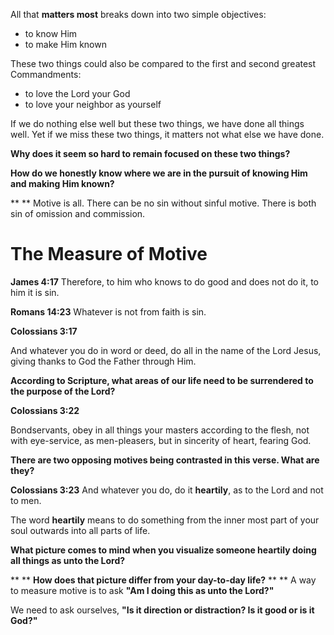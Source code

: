 All that **matters most** breaks down into two simple objectives:

- to know Him
- to make Him known

These two things could also be compared to the first and second greatest Commandments:

- to love the Lord your God
- to love your neighbor as yourself

If we do nothing else well but these two things, we have done all things well.
Yet if we miss these two things, it matters not what else we have done.

**Why does it seem so hard to remain focused on these two things?**

**How do we honestly know where we are in the pursuit of knowing Him and making Him known?**

**
**
Motive is all.
There can be no sin without sinful motive.
There is both sin of omission and commission.

# **The Measure of Motive**

**James 4:17**
Therefore, to him who knows to do good and does not do it, to him it is sin.

**Romans 14:23**
Whatever is not from faith is sin.

**Colossians 3:17**

And whatever you do in word or deed, do all in the name of the Lord Jesus, giving thanks to God the Father through Him.

**According to Scripture, what areas of our life need to be surrendered to the purpose of the Lord?**

**Colossians 3:22**

Bondservants, obey in all things your masters according to the flesh, not with eye-service, as men-pleasers, but in sincerity of heart, fearing God.

**There are two opposing motives being contrasted in this verse. What are they?**

**Colossians 3:23**
And whatever you do, do it **heartily**, as to the Lord and not to men.

The word **heartily** means to do something from the inner most part of your soul outwards into all parts of life.

**What picture comes to mind when you visualize someone heartily doing all things as unto the Lord?**

**
**
**How does that picture differ from your day-to-day life?**
**
**
A way to measure motive is to ask **"Am I doing this as unto the Lord?"**

We need to ask ourselves, **"Is it direction or distraction? Is it good or is it God?"**